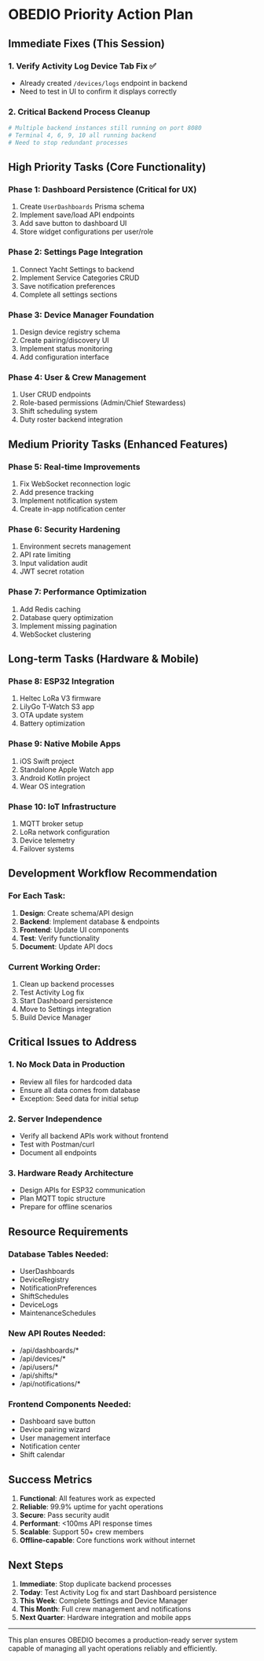 # OBEDIO Priority Action Plan

## Immediate Fixes (This Session)

### 1. Verify Activity Log Device Tab Fix ✅
- Already created `/devices/logs` endpoint in backend
- Need to test in UI to confirm it displays correctly

### 2. Critical Backend Process Cleanup
```bash
# Multiple backend instances still running on port 8080
# Terminal 4, 6, 9, 10 all running backend
# Need to stop redundant processes
```

## High Priority Tasks (Core Functionality)

### Phase 1: Dashboard Persistence (Critical for UX)
1. Create `UserDashboards` Prisma schema
2. Implement save/load API endpoints
3. Add save button to dashboard UI
4. Store widget configurations per user/role

### Phase 2: Settings Page Integration
1. Connect Yacht Settings to backend
2. Implement Service Categories CRUD
3. Save notification preferences
4. Complete all settings sections

### Phase 3: Device Manager Foundation
1. Design device registry schema
2. Create pairing/discovery UI
3. Implement status monitoring
4. Add configuration interface

### Phase 4: User & Crew Management
1. User CRUD endpoints
2. Role-based permissions (Admin/Chief Stewardess)
3. Shift scheduling system
4. Duty roster backend integration

## Medium Priority Tasks (Enhanced Features)

### Phase 5: Real-time Improvements
1. Fix WebSocket reconnection logic
2. Add presence tracking
3. Implement notification system
4. Create in-app notification center

### Phase 6: Security Hardening
1. Environment secrets management
2. API rate limiting
3. Input validation audit
4. JWT secret rotation

### Phase 7: Performance Optimization
1. Add Redis caching
2. Database query optimization
3. Implement missing pagination
4. WebSocket clustering

## Long-term Tasks (Hardware & Mobile)

### Phase 8: ESP32 Integration
1. Heltec LoRa V3 firmware
2. LilyGo T-Watch S3 app
3. OTA update system
4. Battery optimization

### Phase 9: Native Mobile Apps
1. iOS Swift project
2. Standalone Apple Watch app
3. Android Kotlin project
4. Wear OS integration

### Phase 10: IoT Infrastructure
1. MQTT broker setup
2. LoRa network configuration
3. Device telemetry
4. Failover systems

## Development Workflow Recommendation

### For Each Task:
1. **Design**: Create schema/API design
2. **Backend**: Implement database & endpoints
3. **Frontend**: Update UI components
4. **Test**: Verify functionality
5. **Document**: Update API docs

### Current Working Order:
1. Clean up backend processes
2. Test Activity Log fix
3. Start Dashboard persistence
4. Move to Settings integration
5. Build Device Manager

## Critical Issues to Address

### 1. No Mock Data in Production
- Review all files for hardcoded data
- Ensure all data comes from database
- Exception: Seed data for initial setup

### 2. Server Independence
- Verify all backend APIs work without frontend
- Test with Postman/curl
- Document all endpoints

### 3. Hardware Ready Architecture
- Design APIs for ESP32 communication
- Plan MQTT topic structure
- Prepare for offline scenarios

## Resource Requirements

### Database Tables Needed:
- UserDashboards
- DeviceRegistry
- NotificationPreferences
- ShiftSchedules
- DeviceLogs
- MaintenanceSchedules

### New API Routes Needed:
- /api/dashboards/*
- /api/devices/*
- /api/users/*
- /api/shifts/*
- /api/notifications/*

### Frontend Components Needed:
- Dashboard save button
- Device pairing wizard
- User management interface
- Notification center
- Shift calendar

## Success Metrics

1. **Functional**: All features work as expected
2. **Reliable**: 99.9% uptime for yacht operations
3. **Secure**: Pass security audit
4. **Performant**: <100ms API response times
5. **Scalable**: Support 50+ crew members
6. **Offline-capable**: Core functions work without internet

## Next Steps

1. **Immediate**: Stop duplicate backend processes
2. **Today**: Test Activity Log fix and start Dashboard persistence
3. **This Week**: Complete Settings and Device Manager
4. **This Month**: Full crew management and notifications
5. **Next Quarter**: Hardware integration and mobile apps

---

This plan ensures OBEDIO becomes a production-ready server system capable of managing all yacht operations reliably and efficiently.